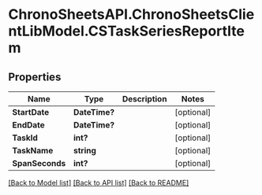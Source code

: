 # ChronoSheetsAPI.ChronoSheetsClientLibModel.CSTaskSeriesReportItem
## Properties

Name | Type | Description | Notes
------------ | ------------- | ------------- | -------------
**StartDate** | **DateTime?** |  | [optional] 
**EndDate** | **DateTime?** |  | [optional] 
**TaskId** | **int?** |  | [optional] 
**TaskName** | **string** |  | [optional] 
**SpanSeconds** | **int?** |  | [optional] 

[[Back to Model list]](../README.md#documentation-for-models) [[Back to API list]](../README.md#documentation-for-api-endpoints) [[Back to README]](../README.md)

